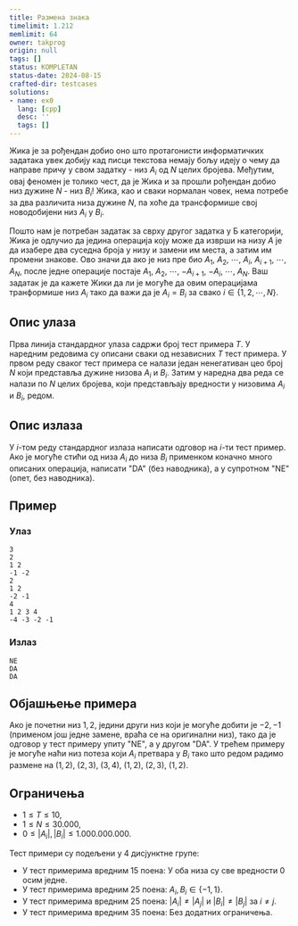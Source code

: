 ```yaml
---
title: Размена знака
timelimit: 1.212
memlimit: 64
owner: takprog
origin: null
tags: []
status: KOMPLETAN
status-date: 2024-08-15
crafted-dir: testcases
solutions:
- name: ex0
  lang: [cpp]
  desc: ''
  tags: []
---
```


Жика је за рођендан добио оно што протагонисти информатичких задатака увек добију кад писци текстова немају бољу идеју о чему да направе причу у свом задатку - низ $A_i$ од $N$ целих бројева. Међутим, овај феномен је толико чест, да је Жика и за прошли рођендан добио низ дужине $N$ - низ $B_i$! Жика, као и сваки нормалан човек, нема потребе за два различита низа дужине $N$, па хоће да трансформише свој новодобијени низ $A_i$ у $B_i$. 

Пошто нам је потребан задатак за сврху другог задатка у Б категорији, Жика је одлучио да јединa операција коју може да изврши на низу $A$ је да изабере два суседна броја у низу и замени им места, а затим им промени знакове. Ово значи да ако је низ пре био $A_1$, $A_2$, $\cdots$, $A_i$, $A_{i+1}$, $\cdots$, $A_N$, после једне операције постаје $A_1$, $A_2$, $\cdots$, $-A_{i+1}$, $-A_i$, $\cdots$, $A_N$. Ваш задатак је да кажете Жики да ли је могуће да овим операцијама транформише низ $A_i$ тако да важи да је $A_i=B_i$ за свако $i\in\{1,2,\cdots,N\}$.

## Опис улаза
Прва линија стандардног улаза садржи број тест примера $T$. У наредним редовима су описани сваки од независних $T$ тест примера. У првом реду сваког тест примера се налази један ненегативан цео број $N$ који представља дужине низова $A_i$ и $B_i$. Затим у наредна два реда се налази по $N$ целих бројева, који представљају вредности у низовима $A_i$ и $B_i$, редом.
## Опис излаза
У $i$-том реду стандардног излаза написати одговор на $i$-ти тест пример. Ако је могуће стићи од низа $A_i$ до низа $B_i$ применком коначно много описаних операција, написати "DA" (без наводника), а у супротном "NE" (опет, без наводника).
## Пример

### Улаз

```
3
2
1 2
-1 -2
2
1 2
-2 -1
4
1 2 3 4
-4 -3 -2 -1
```

### Излаз

```
NE
DA
DA
```
## Објашњење примера
Ако је почетни низ $1,2$, једини други низ који је могуће добити је $-2,-1$ (применом још једне замене, враћа се на оригинални низ), тако да је одговор у тест примеру упиту "NE", а у другом "DA". У трећем примеру је могуће наћи низ потеза који $A_i$ претвара у $B_i$ тако што редом радимо размене на $(1,2)$, $(2,3)$, $(3,4)$, $(1,2)$, $(2,3)$, $(1,2)$. 

## Ограничења
-   $1 \leq T \leq 10$,
-   $1 \leq N \leq 30.000$,
-   $0\leq |A_i|,|B_i|\leq 1.000.000.000$.

Тест примери су подељени у 4 дисјунктне групе:

-   У тест примерима вредним $15$ поена: У оба низа су све вредности $0$ осим једне.
-   У тест примерима вредним $25$ поена: $A_i,B_i\in\{-1,1\}$.
-   У тест примерима вредним $25$ поена: $|A_i|\neq|A_j|$ и $|B_i|\neq|B_j|$ за $i\neq j$.
-   У тест примерима вредним $35$ поена: Без додатних ограничења.




